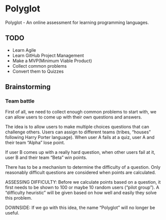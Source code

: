 # Polyglot

Polyglot - An online assessment for learning programming languages.

## TODO
- Learn Agile
- Learn GitHub Project Management
- Make a MVP(Minimum Viable Product)
- Collect common problems
- Convert them to Quizzes

## Brainstorming

### Team battle

First of all, we need to collect enough common problems to start with, we can allow users to come up with their own questions and answers.

The idea is to allow users to make multiple choices questions that can challenge others. Users can assign to different teams (tribes, “houses” following Harry Porter language). When user A fails at a quiz, user A and their team “Alpha” lose point.

If user B comes up with a really hard question, when other users fail at it, user B and their team “Beta” win points.

There has to be a mechanism to determine the difficulty of a question. Only reasonably difficult questions are considered when points are calculated.

ASSESSING DIFFICULTY: Before we calculate points based on a question, it first needs to be shown to 100 or maybe 10 random users (“pilot group”). A “difficulty heuristic” will be given based on how well and easily they solve this problem.

DOWNSIDE: If we go with this idea, the name “Polyglot” will no longer be useful.
